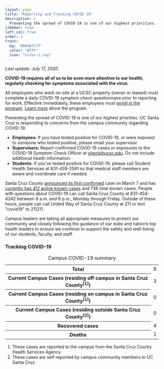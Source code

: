 ```yaml
---
layout: page
title: "Reporting and Tracking COVID-19"
description: >
  Preventing the spread of COVID-19 is one of our highest priorities. 
sidebar: true
left_col: true
order: 3
front: 
  bg: "#00487cff"
  color: "#fff"
  icon: "virus-1.svg"
---
```


_Last update: July 17, 2020_

**COVID-19 requires all of us to be even more attentive to our health, regularly checking for symptoms associated with the virus.**

All employees who work on-site at a UCSC property (owner or leased) must complete a daily COVID-19 symptom check questionnaire prior to reporting for work. Effective immediately, these employees must [enroll in the program](https://ucsantacruz.co1.qualtrics.com/jfe/form/SV_007UYZZnkIAUmkR). [Learn more](https://www.ucsc.edu/coronavirus/symptom-check.html) about the program.

Preventing the spread of COVID-19 is one of our highest priorities. UC Santa Cruz is responding to concerns from the campus community regarding COVID-19.

*   **Employees:** If you have tested positive for COVID-19, or were exposed to someone who tested positive, please email your supervisor.
*   **Supervisors:** Report confirmed COVID-19 cases or exposures to the COVID-19 Symptom Check Officer at [check@ucsc.edu](mailto:check@ucsc.edu).  Do not include additional health information.
*   **Students:** If you've tested positive for COVID-19, please call Student Health Services at 831-459-2591 so that medical staff members are aware and coordinate care if needed.

Santa Cruz County [announced its first confirmed](http://www.santacruzhealth.org/Portals/7/Pdfs/Coronavirus/COVID-19%20PR%203_6_20_FINAL.pdf) case on March 7 and has [currently has 412 active known cases](http://santacruzhealth.org/HSAHome/HSADivisions/PublicHealth/CommunicableDiseaseControl/Coronavirus.aspx) and 736 total known cases. People with questions about COVID-19 can call Santa Cruz County at 831-454-4242 between 8 a.m. and 6 p.m., Monday through Friday. Outside of these hours, people can call United Way of Santa Cruz County at 211 or text "covid19" to 211211.

Campus leaders are taking all appropriate measures to protect our community and closely following the guidance of our state and nation’s top health leaders to ensure we continue to support the safety and well-being of our students, faculty, and staff.

### Tracking COVID-19

<table><caption>Campus COVID-19 summary</caption>

<tbody>

<tr class="total-row">

<th scope="row">Total</th>

<td>8</td>

</tr>

<tr>

<th scope="row">Current Campus Cases (residing off campus in Santa Cruz County<sup>[1]</sup>)</th>

<td>3</td>

</tr>

<tr>

<th scope="row">Current Campus Cases (residing on campus in Santa Cruz County<sup>[1]</sup>)</th>

<td>0</td>

</tr>

<tr>

<th scope="row">Current Campus Cases (residing outside Santa Cruz County<sup>[2]</sup>)</th>

<td>0</td>

</tr>

<tr>

<th scope="row">Recovered cases</th>

<td>4</td>

</tr>

<tr>

<th scope="row">Deaths</th>

<td>1</td>

</tr>

</tbody>

</table>

1.  These cases are reported to the campus from the Santa Cruz County Health Services Agency
2.  These cases are self-reported by campus community members to UC Santa Cruz


